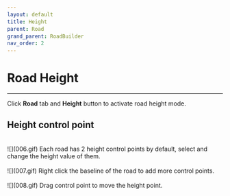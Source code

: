 ```yaml
---
layout: default
title: Height
parent: Road
grand_parent: RoadBuilder
nav_order: 2
---
```


# Road Height
---

Click **Road** tab and **Height** button to activate road height mode.

## Height control point
<br>
![](006.gif)
Each road has 2 height control points by default, select and change the height value of them.
<br>
<br>
![](007.gif)
Right click the baseline of the road to add more control points.
<br>
<br>
![](008.gif)
Drag control point to move the height point.